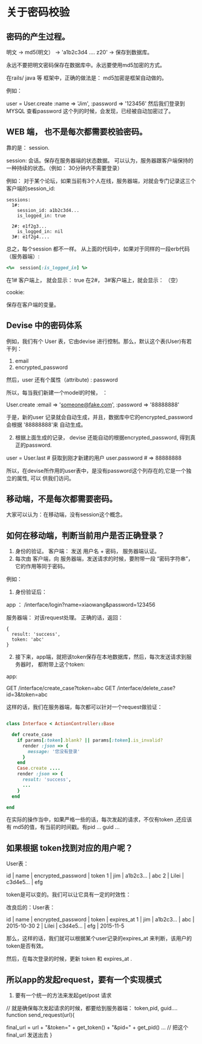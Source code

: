 # 关于密码校验


## 密码的产生过程。

明文 -> md5(明文）  ->  'a1b2c3d4 .... z20' -> 保存到数据库。

永远不要把明文密码保存在数据库中。永远要使用md5加密的方式。


在rails/ java 等 框架中，正确的做法是： md5加密是框架自动做的。

例如：

user = User.create  :name => 'Jim',  :password => '123456'
然后我们登录到MYSQL 查看password 这个列的时候，会发现，已经被自动加密过了。

## WEB 端， 也不是每次都需要校验密码。

靠的是： session.

session: 会话。保存在服务器端的状态数据。
可以认为，服务器跟客户端保持的一种持续的状态。（例如： 30分钟内不需要登录）

例如： 对于某个论坛，如果当前有3个人在线，服务器端，对就会专门记录这三个客户端的session_id:

```
sessions:
  1#:
    session_id: a1b2c3d4...
    is_logged_in: true

  2#: e1f2g3...
    is_logged_in: nil
  3#: e1f2g4....

```

总之，每个session 都不一样。
从上面的代码中，如果对于同样的一段erb代码（服务器端）:

```ruby
<%=  session[:is_logged_in] %>
```

在1# 客户端上， 就会显示：  true
在2#， 3#客户端上，就会显示：    （空）

cookie:

保存在客户端的变量。

## Devise 中的密码体系

例如，我们有个 User 表，它由devise 进行控制。那么，默认这个表(User)有若干列：

1. email
2. encrypted_password

然后，user 还有个属性（attribute) :   password

所以，每当我们新建一个model的时候， ：

User.create :email => 'someone@fake.com', :password => '88888888'

于是，新的user 记录就会自动生成，并且，数据库中它的encrypted_password 会根据 '88888888'来
自动生成。

2. 根据上面生成的记录， devise 还能自动的根据encrypted_password, 得到真正的password.

user = User.last # 获取到刚才新建的用户
user.password  # => 88888888

所以，在devise所作用的user表中，是没有password这个列存在的,它是一个独立的属性, 可以
供我们访问。

## 移动端，不是每次都需要密码。
大家可以认为：在移动端，没有session这个概念。

## 如何在移动端，判断当前用户是否正确登录？

1. 身份的验证。  客户端： 发送 用户名 + 密码， 服务器端认证。
2. 每次由 客户端，向 服务器端，发送请求的时候，要附带一段 “密码字符串”，它的作用等同于密码。

例如：
1. 身份验证后：

app ：  /interface/login?name=xiaowang&password=123456

服务器端： 对该request处理。 正确的话，返回：

```
{
  result: 'success',
  token: 'abc'
}
```

2. 接下来，app端，就把该token保存在本地数据库，然后，每次发送请求到服务器时，
都附带上这个token:

app:

GET  /interface/create_case?token=abc
GET  /interface/delete_case?id=3&token=abc


这样的话，我们在服务器端，每次都可以针对一个request做验证：

```ruby

class Interface < ActionController::Base

  def create_case
    if params[:token].blank? || params[:token].is_invalid?
      render :json => {
        message: '您没有登录'
      }
    end
    Case.create ....
    render :json => {
      result: 'success',
      ...
    }
  end

end
```

在实际的操作当中，如果严格一些的话，每次发起的请求，不仅有token ,还应该有
md5的值，有当前的时间戳。有pid ... guid ...

## 如果根据 token找到对应的用户呢？

User表：

id  | name  |   encrypted_password  | token
1   | jim   |   a1b2c3...           | abc
2   | Lilei |   c3d4e5...           | efg

token是可以变的。我们可以让它具有一定的时效性：

改良后的：User表：

id  | name  |   encrypted_password  | token | expires_at
1   | jim   |   a1b2c3...           | abc   | 2015-10-30
2   | Lilei |   c3d4e5...           | efg   | 2015-11-5

那么，这样的话，我们就可以根据某个user记录的expires_at 来判断，该用户的token是否有效。

然后，在每次登录的时候，更新 token 和 expires_at .


## 所以app的发起request，要有一个实现模式

1. 要有一个统一的方法来发起get/post 请求


// 就是确保每次发起请求的时候，都要给到服务器端：  token,pid, guid....
function send_request(url){

  final_url =  url + "&token=" + get_token() + "&pid=" + get_pid() ...
  // 把这个final_url 发送出去
}
